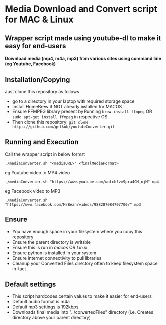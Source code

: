 # Media Download and Convert script for MAC & Linux

## Wrapper script made using youtube-dl to make it easy for end-users
#### Download media (mp4, m4a, mp3) from various sites using command line (eg Youtube, Facebook)

## Installation/Copying
Just clone this repository as follows
- go to a directory in your laptop with required storage space
- Install HomeBrew if NOT already installed for MACOS
- Ensure FFMPEG library present by Running ```brew install ffmpeg``` OR ```sudo apt-get install ffmpeg``` in respective OS
- Then clone this repository: ```git clone https://github.com/getkub/youtubeConverter.git```


## Running and Execution

Call the wrapper script in below format

```
./mediaConverter.sh "<mediaURL>" <finalMediaFormat>
```

eg Youtube video to MP4 video
```
./mediaConverter.sh "https://www.youtube.com/watch?v=9pra4CM_njM" mp4
```

eg Facebook video to MP3
```
./mediaConverter.sh "https://www.facebook.com/MrBean/videos/988287084707700/" mp3
```


## Ensure
- You have enough space in your filesystem where you copy this repository
- Ensure the parent directory is writable
- Ensure this is run in *macos* OR *Linux*
- Ensure python is installed in your system
- Ensure internet connectivity to pull libraries
- Cleanup your Converted Files directory often to keep filesystem space in-tact

## Default settings
- This script hardcodes certain values to make it easier for end-users
- Default audio format is m4a
- Default mp3 settings is 192kbps
- Downloads final media into "../convertedFiles" directory (i.e. Creates directory above your parent directory)
